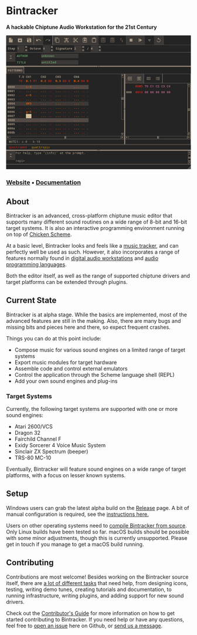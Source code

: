 # Bintracker

**A hackable Chiptune Audio Workstation for the 21st Century**


![Bintracker Screenshot](docs/images/module-view-edit1.png?raw=true "Main Screen")


### [Website](https://bintracker.org) • [Documentation](https://bintracker.org/documentation)


## About

Bintracker is an advanced, cross-platform chiptune music editor that supports many different sound routines on a wide range of 8-bit and 16-bit target systems. It is also an interactive programming environment running on top of [Chicken Scheme](https://call-cc.org/).

At a basic level, Bintracker looks and feels like a [music tracker](https://en.wikipedia.org/wiki/Tracker_(music_software)), and can perfectly well be used as such. However, it also incorporates a range of features normally found in [digital audio workstations](https://en.wikipedia.org/wiki/Digital_audio_workstation) and [audio programming languages](https://en.wikipedia.org/wiki/Audio_programming_language).

Both the editor itself, as well as the range of supported chiptune drivers and target platforms can be extended through plugins.


## Current State

Bintracker is at alpha stage. While the basics are implemented, most of the advanced features are still in the making. Also, there are many bugs and missing bits and pieces here and there, so expect frequent crashes.

Things you can do at this point include:

- Compose music for various sound engines on a limited range of target systems
- Export music modules for target hardware
- Assemble code and control external emulators
- Control the application through the Scheme language shell (REPL)
- Add your own sound engines and plug-ins


### Target Systems

Currently, the following target systems are supported with one or more sound engines:

- Atari 2600/VCS
- Dragon 32
- Fairchild Channel F
- Exidy Sorcerer 4 Voice Music System
- Sinclair ZX Spectrum (beeper)
- TRS-80 MC-10

Eventually, Bintracker will feature sound engines on a wide range of target platforms, with a focus on lesser known systems.


## Setup

Windows users can grab the latest alpha build on the [Release](https://github.com/bintracker/bintracker/releases) page. A bit of manual configuration is required, see the [instructions here.](https://github.com/bintracker/bintracker/blob/master/docs/setup.md#windows)

Users on other operating systems need to [compile Bintracker from source](https://github.com/bintracker/bintracker/blob/master/docs/setup.md#compiling-from-source). Only Linux builds have been tested so far. macOS builds should be possible with some minor adjustments, though this is currently unsupported. Please get in touch if you manage to get a macOS build running.


## Contributing

Contributions are most welcome! Besides working on the Bintracker source itself, there are [a lot of different tasks](https://bintracker.org/documentation/TODO.html) that need help, from designing icons, testing, writing demo tunes, creating tutorials and documentation, to running infrastructure, writing plugins, and adding support for new sound drivers.

Check out the [Contributor's Guide](https://bintracker.org/documentation/contributing.html) for more information on how to get started contributing to Bintracker. If you need help or have any questions, feel free to [open an issue](https://github.com/bintracker/bintracker/issues) here on Github, or [send us a message](https://bintracker.org/contact/).
